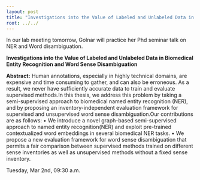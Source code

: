 ```yaml
---
layout: post
title: "Investigations into the Value of Labeled and Unlabeled Data in Biomedical Entity Recognition and Word Sense Disambiguation"
root: ../../
---
```

In our lab meeting tomorrow, Golnar will practice her Phd seminar talk on NER and Word disambiguation.

**Investigations into the Value of Labeled and Unlabeled Data in Biomedical Entity Recognition and Word Sense Disambiguation**

**Abstract:**
Human annotations, especially in highly technical domains, are expensive and time consuming to gather, and can also be erroneous. As a result, we never have sufficiently accurate data to train and evaluate supervised methods.In this thesis, we address this problem by taking a semi-supervised approach to biomedical named entity  recognition  (NER),  and  by  proposing  an  inventory-independent  evaluation  framework  for supervised and unsupervised word sense disambiguation.Our contributions are as follows:
•  We  introduce  a  novel  graph-based  semi-supervised  approach  to  named  entity  recognition(NER) and exploit pre-trained contextualized word embeddings in several biomedical NER tasks.
•  We propose a new evaluation framework for word sense disambiguation that permits a fair comparison  between  supervised  methods  trained  on  different  sense  inventories  as  well  as unsupervised methods without a fixed sense inventory.


Tuesday, Mar 2nd, 09:30 a.m.
